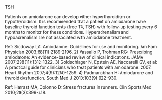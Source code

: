 TSH

Patients on amiodarone can develop either hyperthyroidism or hypothyroidism. It is recommended that a
patient on amiodarone have baseline thyroid function tests (free T4, TSH) with follow-up testing every 6
months to monitor for these conditions. Hyperadrenalism and hypoadrenalism are not associated with
amiodarone treatment.

Ref: Siddoway LA: Amiodarone: Guidelines for use and monitoring. Am Fam Physician 2003;68(11):2189-2196. 2) Vassallo
P, Trohman RG: Prescribing amiodarone: An evidence-based review of clinical indications. JAMA
2007;298(11):1312-1322. 3) Goldschlager N, Epstein AE, Naccarelli GV, et al: A practical guide for clinicians who treat
patients with amiodarone: 2007. Heart Rhythm 2007;4(9):1250-1259. 4) Padmanabhan H: Amiodarone and thyroid
dysfunction. South Med J 2010;103(9):922-930.


Ref: Harrast MA, Colonno D: Stress fractures in runners. Clin Sports Med 2010;29(3):399-418. 